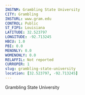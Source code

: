 ```yaml
---
INSTNM: Grambling State University
CITY: Grambling
INSTURL: www.gram.edu
CONTROL: Public
ST_FIPS: Louisiana
LATITUDE: 32.523797
LONGITUDE: -92.713245
HBCU: 1.0
PBI: 0.0
MENONLY: 0.0
WOMENONLY: 0.0
RELAFFIL: Not reported
CURROPER: 1
slug: grambling-state-university
location: [32.523797, -92.713245]
---
```

Grambling State University